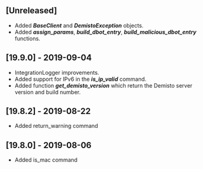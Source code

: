 ## [Unreleased]
- Added ***BaseClient*** and ***DemistoException*** objects.
- Added ***assign_params***, ***build_dbot_entry***, ***build_malicious_dbot_entry*** functions.

## [19.9.0] - 2019-09-04
  - IntegrationLogger improvements.
  - Added support for IPv6 in the ***is_ip_valid*** command.
  - Added function ***get_demisto_version*** which return the Demisto server version and build number.


## [19.8.2] - 2019-08-22
  - Added return_warning command


## [19.8.0] - 2019-08-06
  - Added is_mac command

